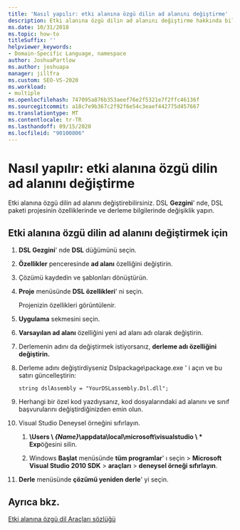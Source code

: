 ```yaml
---
title: 'Nasıl yapılır: etki alanına özgü dilin ad alanını değiştirme'
description: Etki alanına özgü dilin ad alanını değiştirme hakkında bilgi sağlar.
ms.date: 10/31/2018
ms.topic: how-to
titleSuffix: ''
helpviewer_keywords:
- Domain-Specific Language, namespace
author: JoshuaPartlow
ms.author: joshuapa
manager: jillfra
ms.custom: SEO-VS-2020
ms.workload:
- multiple
ms.openlocfilehash: 747095a876b353aeef76e2f5321e7f2ffc46136f
ms.sourcegitcommit: a18c7e9b367c2f92f6e54c3eaef442775d457667
ms.translationtype: MT
ms.contentlocale: tr-TR
ms.lasthandoff: 09/15/2020
ms.locfileid: "90100806"
---
```

# <a name="how-to-change-the-namespace-of-a-domain-specific-language"></a>Nasıl yapılır: etki alanına özgü dilin ad alanını değiştirme

Etki alanına özgü dilin ad alanını değiştirebilirsiniz. DSL **Gezgini**' nde, DSL paketi projesinin özelliklerinde ve derleme bilgilerinde değişiklik yapın.

## <a name="to-change-the-namespace-of-a-domain-specific-language"></a>Etki alanına özgü dilin ad alanını değiştirmek için

1. **DSL Gezgini**' nde **DSL** düğümünü seçin.

2. **Özellikler** penceresinde **ad alanı** özelliğini değiştirin.

3. Çözümü kaydedin ve şablonları dönüştürün.

4. **Proje** menüsünde **DSL özellikleri**' ni seçin.

   Projenizin özellikleri görüntülenir.

5. **Uygulama** sekmesini seçin.

6. **Varsayılan ad alanı** özelliğini yeni ad alanı adı olarak değiştirin.

7. Derlemenin adını da değiştirmek istiyorsanız, **derleme adı özelliğini değiştirin.**

8. Derleme adını değiştirdiyseniz Dslpackage\package.exe ' i açın ve bu satırı güncelleştirin:

   `string dslAssembly = "YourDSLassembly.Dsl.dll";`

9. Herhangi bir özel kod yazdıysanız, kod dosyalarındaki ad alanını ve sınıf başvurularını değiştirdiğinizden emin olun.

10. Visual Studio Deneysel örneğini sıfırlayın.

    1. **\Users \\ **_{Name}_**\appdata\local\microsoft\visualstudio \\ \* Exp**öğesini silin.

    2. Windows **Başlat** menüsünde **tüm programlar**' ı seçin  >  **Microsoft Visual Studio 2010 SDK**  >  **araçları**  >  **deneysel örneği sıfırlayın**.

11. **Derle** menüsünde **çözümü yeniden derle**' yi seçin.

## <a name="see-also"></a>Ayrıca bkz.

[Etki alanına özgü dil Araçları sözlüğü](https://msdn.microsoft.com/ca5e84cb-a315-465c-be24-76aa3df276aa)